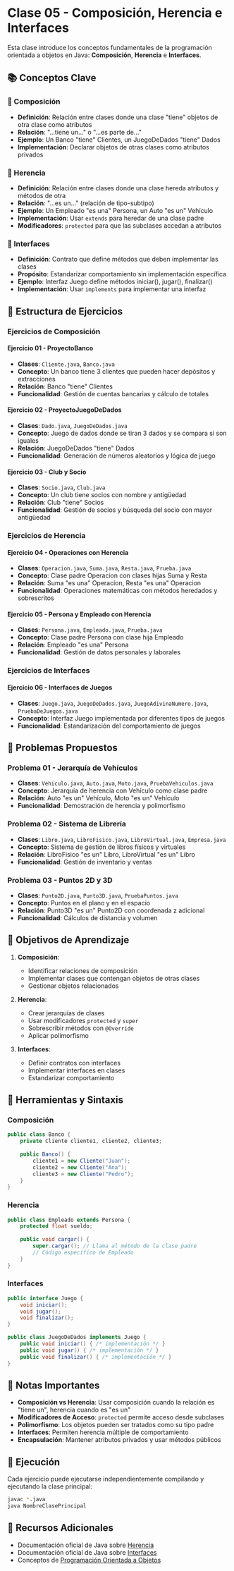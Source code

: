 # Clase 05 - Composición, Herencia e Interfaces

Esta clase introduce los conceptos fundamentales de la programación orientada a objetos en Java: **Composición**, **Herencia** e **Interfaces**.

## 📚 Conceptos Clave

### 🔗 Composición
- **Definición**: Relación entre clases donde una clase "tiene" objetos de otra clase como atributos
- **Relación**: "...tiene un..." o "...es parte de..."
- **Ejemplo**: Un Banco "tiene" Clientes, un JuegoDeDados "tiene" Dados
- **Implementación**: Declarar objetos de otras clases como atributos privados

### 🧬 Herencia
- **Definición**: Relación entre clases donde una clase hereda atributos y métodos de otra
- **Relación**: "...es un..." (relación de tipo-subtipo)
- **Ejemplo**: Un Empleado "es una" Persona, un Auto "es un" Vehículo
- **Implementación**: Usar `extends` para heredar de una clase padre
- **Modificadores**: `protected` para que las subclases accedan a atributos

### 🔌 Interfaces
- **Definición**: Contrato que define métodos que deben implementar las clases
- **Propósito**: Estandarizar comportamiento sin implementación específica
- **Ejemplo**: Interfaz Juego define métodos iniciar(), jugar(), finalizar()
- **Implementación**: Usar `implements` para implementar una interfaz

## 📁 Estructura de Ejercicios

### Ejercicios de Composición

#### Ejercicio 01 - ProyectoBanco
- **Clases**: `Cliente.java`, `Banco.java`
- **Concepto**: Un banco tiene 3 clientes que pueden hacer depósitos y extracciones
- **Relación**: Banco "tiene" Clientes
- **Funcionalidad**: Gestión de cuentas bancarias y cálculo de totales

#### Ejercicio 02 - ProyectoJuegoDeDados
- **Clases**: `Dado.java`, `JuegoDeDados.java`
- **Concepto**: Juego de dados donde se tiran 3 dados y se compara si son iguales
- **Relación**: JuegoDeDados "tiene" Dados
- **Funcionalidad**: Generación de números aleatorios y lógica de juego

#### Ejercicio 03 - Club y Socio
- **Clases**: `Socio.java`, `Club.java`
- **Concepto**: Un club tiene socios con nombre y antigüedad
- **Relación**: Club "tiene" Socios
- **Funcionalidad**: Gestión de socios y búsqueda del socio con mayor antigüedad

### Ejercicios de Herencia

#### Ejercicio 04 - Operaciones con Herencia
- **Clases**: `Operacion.java`, `Suma.java`, `Resta.java`, `Prueba.java`
- **Concepto**: Clase padre Operacion con clases hijas Suma y Resta
- **Relación**: Suma "es una" Operacion, Resta "es una" Operacion
- **Funcionalidad**: Operaciones matemáticas con métodos heredados y sobrescritos

#### Ejercicio 05 - Persona y Empleado con Herencia
- **Clases**: `Persona.java`, `Empleado.java`, `Prueba.java`
- **Concepto**: Clase padre Persona con clase hija Empleado
- **Relación**: Empleado "es una" Persona
- **Funcionalidad**: Gestión de datos personales y laborales

### Ejercicios de Interfaces

#### Ejercicio 06 - Interfaces de Juegos
- **Clases**: `Juego.java`, `JuegoDeDados.java`, `JuegoAdivinaNumero.java`, `PruebaDeJuegos.java`
- **Concepto**: Interfaz Juego implementada por diferentes tipos de juegos
- **Funcionalidad**: Estandarización del comportamiento de juegos

## 📁 Problemas Propuestos

### Problema 01 - Jerarquía de Vehículos
- **Clases**: `Vehiculo.java`, `Auto.java`, `Moto.java`, `PruebaVehiculos.java`
- **Concepto**: Jerarquía de herencia con Vehículo como clase padre
- **Relación**: Auto "es un" Vehículo, Moto "es un" Vehículo
- **Funcionalidad**: Demostración de herencia y polimorfismo

### Problema 02 - Sistema de Librería
- **Clases**: `Libro.java`, `LibroFisico.java`, `LibroVirtual.java`, `Empresa.java`
- **Concepto**: Sistema de gestión de libros físicos y virtuales
- **Relación**: LibroFisico "es un" Libro, LibroVirtual "es un" Libro
- **Funcionalidad**: Gestión de inventario y ventas

### Problema 03 - Puntos 2D y 3D
- **Clases**: `Punto2D.java`, `Punto3D.java`, `PruebaPuntos.java`
- **Concepto**: Puntos en el plano y en el espacio
- **Relación**: Punto3D "es un" Punto2D con coordenada z adicional
- **Funcionalidad**: Cálculos de distancia y volumen

## 🎯 Objetivos de Aprendizaje

1. **Composición**:
   - Identificar relaciones de composición
   - Implementar clases que contengan objetos de otras clases
   - Gestionar objetos relacionados

2. **Herencia**:
   - Crear jerarquías de clases
   - Usar modificadores `protected` y `super`
   - Sobrescribir métodos con `@Override`
   - Aplicar polimorfismo

3. **Interfaces**:
   - Definir contratos con interfaces
   - Implementar interfaces en clases
   - Estandarizar comportamiento

## 🔧 Herramientas y Sintaxis

### Composición
```java
public class Banco {
    private Cliente cliente1, cliente2, cliente3;
    
    public Banco() {
        cliente1 = new Cliente("Juan");
        cliente2 = new Cliente("Ana");
        cliente3 = new Cliente("Pedro");
    }
}
```

### Herencia
```java
public class Empleado extends Persona {
    protected float sueldo;
    
    public void cargar() {
        super.cargar(); // Llama al método de la clase padre
        // Código específico de Empleado
    }
}
```

### Interfaces
```java
public interface Juego {
    void iniciar();
    void jugar();
    void finalizar();
}

public class JuegoDeDados implements Juego {
    public void iniciar() { /* implementación */ }
    public void jugar() { /* implementación */ }
    public void finalizar() { /* implementación */ }
}
```

## 📝 Notas Importantes

- **Composición vs Herencia**: Usar composición cuando la relación es "tiene un", herencia cuando es "es un"
- **Modificadores de Acceso**: `protected` permite acceso desde subclases
- **Polimorfismo**: Los objetos pueden ser tratados como su tipo padre
- **Interfaces**: Permiten herencia múltiple de comportamiento
- **Encapsulación**: Mantener atributos privados y usar métodos públicos

## 🚀 Ejecución

Cada ejercicio puede ejecutarse independientemente compilando y ejecutando la clase principal:

```bash
javac *.java
java NombreClasePrincipal
```

## 📖 Recursos Adicionales

- Documentación oficial de Java sobre [Herencia](https://docs.oracle.com/javase/tutorial/java/IandI/subclasses.html)
- Documentación oficial de Java sobre [Interfaces](https://docs.oracle.com/javase/tutorial/java/IandI/createinterface.html)
- Conceptos de [Programación Orientada a Objetos](https://docs.oracle.com/javase/tutorial/java/concepts/)

